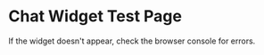 <html lang="en">
<head>
    <meta charset="UTF-8">
    <meta name="viewport" content="width=device-width, initial-scale=1.0">
    <title>Chat Widget Test</title>
    <!-- Preconnect to CDN for better performance -->
    <link rel="preconnect" href="https://cdn.jsdelivr.net">
</head>
<body>
    <h1>Chat Widget Test Page</h1>
    <p>If the widget doesn't appear, check the browser console for errors.</p>
</body>
</html>
